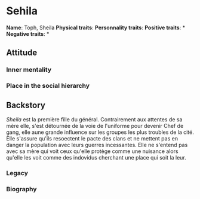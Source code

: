 # Sehila

**Name**: Toph, Sheila
**Physical traits**:
**Personnality traits**:
**Positive traits**:
 *
**Negative traits**:
 *

## Attitude
### Inner mentality
### Place in the social hierarchy

## Backstory

*Sheila* est la première fille du général. Contrairement aux attentes de sa mère elle, s'est détournée de la voie de l'uniforme pour devenir Chef de gang, elle aune grande influence sur les groupes les plus troubles de la cité. Elle s'assure qu'ils resoectent le pacte des clans et ne mettent pas en danger la population avec leurs guerres incessantes. Elle ne s'entend pas avec sa mère qui voit ceux qu'elle protège comme une nuisance alors qu'elle les voit comme des indovidus cherchant une place qui soit la leur.

### Legacy
### Biography
